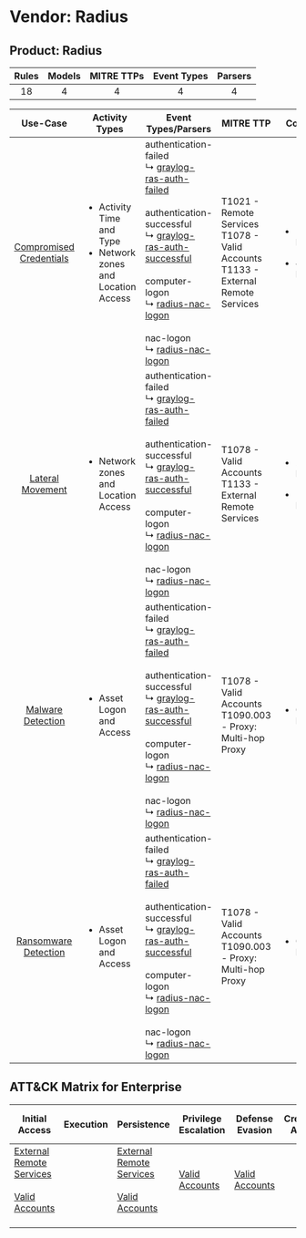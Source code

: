 Vendor: Radius
==============
Product: Radius
---------------
| Rules | Models | MITRE TTPs | Event Types | Parsers |
|:-----:|:------:|:----------:|:-----------:|:-------:|
|  18   |   4    |     4      |      4      |    4    |

|                                 Use-Case                                  | Activity Types                                                                      | Event Types/Parsers                                                                                                                                                                                                                                                                                                                                                                                                                   | MITRE TTP                                                                                 | Content                                              |
|:-------------------------------------------------------------------------:| ----------------------------------------------------------------------------------- | ------------------------------------------------------------------------------------------------------------------------------------------------------------------------------------------------------------------------------------------------------------------------------------------------------------------------------------------------------------------------------------------------------------------------------------- | ----------------------------------------------------------------------------------------- | ---------------------------------------------------- |
| [Compromised Credentials](../UseCases/usecase_compromised_credentials.md) | <ul><li>Activity Time  and Type</li><li>Network zones and Location Access</li></ul> |  authentication-failed<br> ↳ [graylog-ras-auth-failed](../Parsers/parserContent_graylog-ras-auth-failed.md)<br><br> authentication-successful<br> ↳ [graylog-ras-auth-successful](../Parsers/parserContent_graylog-ras-auth-successful.md)<br><br> computer-logon<br> ↳ [radius-nac-logon](../Parsers/parserContent_radius-nac-logon.md)<br><br> nac-logon<br> ↳ [radius-nac-logon](../Parsers/parserContent_radius-nac-logon.md)<br> | T1021 - Remote Services<br>T1078 - Valid Accounts<br>T1133 - External Remote Services<br> | <ul><li>12 Rules</li></ul><ul><li>4 Models</li></ul> |
|        [Lateral Movement](../UseCases/usecase_lateral_movement.md)        | <ul><li>Network zones and Location Access</li></ul>                                 |  authentication-failed<br> ↳ [graylog-ras-auth-failed](../Parsers/parserContent_graylog-ras-auth-failed.md)<br><br> authentication-successful<br> ↳ [graylog-ras-auth-successful](../Parsers/parserContent_graylog-ras-auth-successful.md)<br><br> computer-logon<br> ↳ [radius-nac-logon](../Parsers/parserContent_radius-nac-logon.md)<br><br> nac-logon<br> ↳ [radius-nac-logon](../Parsers/parserContent_radius-nac-logon.md)<br> | T1078 - Valid Accounts<br>T1133 - External Remote Services<br>                            | <ul><li>2 Rules</li></ul><ul><li>1 Models</li></ul>  |
|       [Malware Detection](../UseCases/usecase_malware_detection.md)       | <ul><li>Asset Logon and Access</li></ul>                                            |  authentication-failed<br> ↳ [graylog-ras-auth-failed](../Parsers/parserContent_graylog-ras-auth-failed.md)<br><br> authentication-successful<br> ↳ [graylog-ras-auth-successful](../Parsers/parserContent_graylog-ras-auth-successful.md)<br><br> computer-logon<br> ↳ [radius-nac-logon](../Parsers/parserContent_radius-nac-logon.md)<br><br> nac-logon<br> ↳ [radius-nac-logon](../Parsers/parserContent_radius-nac-logon.md)<br> | T1078 - Valid Accounts<br>T1090.003 - Proxy: Multi-hop Proxy<br>                          | <ul><li>6 Rules</li></ul>                            |
|    [Ransomware Detection](../UseCases/usecase_ransomware_detection.md)    | <ul><li>Asset Logon and Access</li></ul>                                            |  authentication-failed<br> ↳ [graylog-ras-auth-failed](../Parsers/parserContent_graylog-ras-auth-failed.md)<br><br> authentication-successful<br> ↳ [graylog-ras-auth-successful](../Parsers/parserContent_graylog-ras-auth-successful.md)<br><br> computer-logon<br> ↳ [radius-nac-logon](../Parsers/parserContent_radius-nac-logon.md)<br><br> nac-logon<br> ↳ [radius-nac-logon](../Parsers/parserContent_radius-nac-logon.md)<br> | T1078 - Valid Accounts<br>T1090.003 - Proxy: Multi-hop Proxy<br>                          | <ul><li>6 Rules</li></ul>                            |

ATT&CK Matrix for Enterprise
----------------------------
| Initial Access                                                                                                                                   | Execution | Persistence                                                                                                                                      | Privilege Escalation                                                | Defense Evasion                                                     | Credential Access | Discovery | Lateral Movement                                                     | Collection | Command and Control                                                                                                                       | Exfiltration | Impact |
| ------------------------------------------------------------------------------------------------------------------------------------------------ | --------- | ------------------------------------------------------------------------------------------------------------------------------------------------ | ------------------------------------------------------------------- | ------------------------------------------------------------------- | ----------------- | --------- | -------------------------------------------------------------------- | ---------- | ----------------------------------------------------------------------------------------------------------------------------------------- | ------------ | ------ |
| [External Remote Services](https://attack.mitre.org/techniques/T1133)<br><br>[Valid Accounts](https://attack.mitre.org/techniques/T1078)<br><br> |           | [External Remote Services](https://attack.mitre.org/techniques/T1133)<br><br>[Valid Accounts](https://attack.mitre.org/techniques/T1078)<br><br> | [Valid Accounts](https://attack.mitre.org/techniques/T1078)<br><br> | [Valid Accounts](https://attack.mitre.org/techniques/T1078)<br><br> |                   |           | [Remote Services](https://attack.mitre.org/techniques/T1021)<br><br> |            | [Proxy: Multi-hop Proxy](https://attack.mitre.org/techniques/T1090/003)<br><br>[Proxy](https://attack.mitre.org/techniques/T1090)<br><br> |              |        |